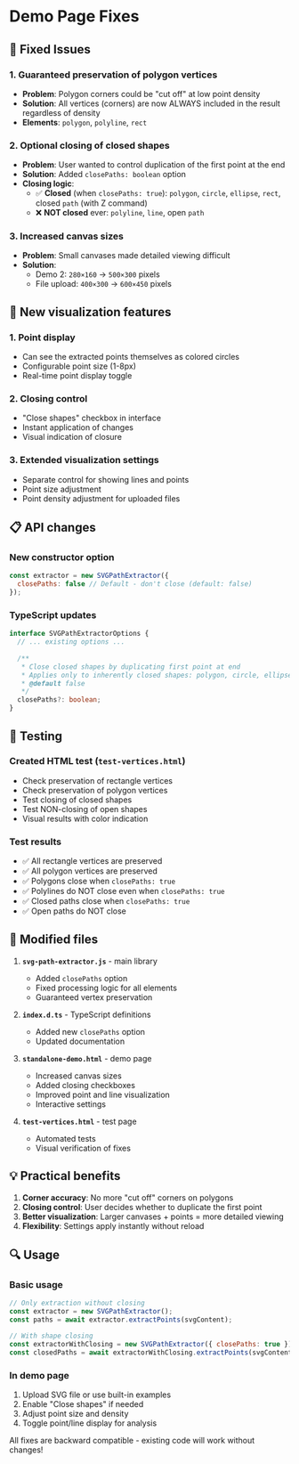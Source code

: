 # Demo Page Fixes

## 🔧 Fixed Issues

### 1. **Guaranteed preservation of polygon vertices**
- **Problem**: Polygon corners could be "cut off" at low point density
- **Solution**: All vertices (corners) are now ALWAYS included in the result regardless of density
- **Elements**: `polygon`, `polyline`, `rect`

### 2. **Optional closing of closed shapes**
- **Problem**: User wanted to control duplication of the first point at the end
- **Solution**: Added `closePaths: boolean` option
- **Closing logic**:
  - ✅ **Closed** (when `closePaths: true`): `polygon`, `circle`, `ellipse`, `rect`, closed `path` (with Z command)
  - ❌ **NOT closed** ever: `polyline`, `line`, open `path`

### 3. **Increased canvas sizes**
- **Problem**: Small canvases made detailed viewing difficult
- **Solution**: 
  - Demo 2: `280×160` → `500×300` pixels
  - File upload: `400×300` → `600×450` pixels

## 🎨 New visualization features

### 1. **Point display**
- Can see the extracted points themselves as colored circles
- Configurable point size (1-8px)
- Real-time point display toggle

### 2. **Closing control**
- "Close shapes" checkbox in interface
- Instant application of changes
- Visual indication of closure

### 3. **Extended visualization settings**
- Separate control for showing lines and points
- Point size adjustment
- Point density adjustment for uploaded files

## 📋 API changes

### New constructor option
```javascript
const extractor = new SVGPathExtractor({
  closePaths: false // Default - don't close (default: false)
});
```

### TypeScript updates
```typescript
interface SVGPathExtractorOptions {
  // ... existing options ...
  
  /**
   * Close closed shapes by duplicating first point at end
   * Applies only to inherently closed shapes: polygon, circle, ellipse, rect, and closed paths (ending with Z/z)
   * @default false
   */
  closePaths?: boolean;
}
```

## 🧪 Testing

### Created HTML test (`test-vertices.html`)
- Check preservation of rectangle vertices
- Check preservation of polygon vertices  
- Test closing of closed shapes
- Test NON-closing of open shapes
- Visual results with color indication

### Test results
- ✅ All rectangle vertices are preserved
- ✅ All polygon vertices are preserved
- ✅ Polygons close when `closePaths: true`
- ✅ Polylines do NOT close even when `closePaths: true`
- ✅ Closed paths close when `closePaths: true`
- ✅ Open paths do NOT close

## 📁 Modified files

1. **`svg-path-extractor.js`** - main library
   - Added `closePaths` option
   - Fixed processing logic for all elements
   - Guaranteed vertex preservation

2. **`index.d.ts`** - TypeScript definitions
   - Added new `closePaths` option
   - Updated documentation

3. **`standalone-demo.html`** - demo page
   - Increased canvas sizes
   - Added closing checkboxes
   - Improved point and line visualization
   - Interactive settings

4. **`test-vertices.html`** - test page
   - Automated tests
   - Visual verification of fixes

## 💡 Practical benefits

1. **Corner accuracy**: No more "cut off" corners on polygons
2. **Closing control**: User decides whether to duplicate the first point
3. **Better visualization**: Larger canvases + points = more detailed viewing
4. **Flexibility**: Settings apply instantly without reload

## 🔍 Usage

### Basic usage
```javascript
// Only extraction without closing
const extractor = new SVGPathExtractor();
const paths = await extractor.extractPoints(svgContent);

// With shape closing
const extractorWithClosing = new SVGPathExtractor({ closePaths: true });
const closedPaths = await extractorWithClosing.extractPoints(svgContent);
```

### In demo page
1. Upload SVG file or use built-in examples
2. Enable "Close shapes" if needed
3. Adjust point size and density
4. Toggle point/line display for analysis

All fixes are backward compatible - existing code will work without changes! 